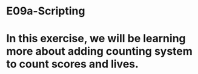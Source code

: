 # E09a-Scripting

# In this exercise, we will be learning more about adding counting system to count scores and lives.

